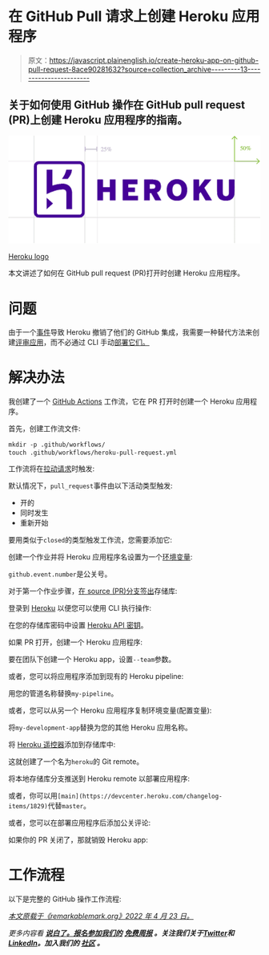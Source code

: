 # 在 GitHub Pull 请求上创建 Heroku 应用程序

> 原文：<https://javascript.plainenglish.io/create-heroku-app-on-github-pull-request-8ace90281632?source=collection_archive---------13----------------------->

## 关于如何使用 GitHub 操作在 GitHub pull request (PR)上创建 Heroku 应用程序的指南。

![](img/1c096da3f5d794bd59bf39bdfc21e72f.png)

[Heroku logo](https://brand.heroku.com/)

本文讲述了如何在 GitHub pull request (PR)打开时创建 Heroku 应用程序。

# 问题

由于一个[事件](https://status.heroku.com/incidents/2413)导致 Heroku 撤销了他们的 GitHub 集成，我需要一种替代方法来创建[评审应用](https://devcenter.heroku.com/articles/github-integration-review-apps)，而不必通过 CLI 手动[部署它们。](https://remarkablemark.org/blog/2022/04/18/heroku-git-deploy-branch/)

# 解决办法

我创建了一个 [GitHub Actions](https://github.com/features/actions) 工作流，它在 PR 打开时创建一个 Heroku 应用程序。

首先，创建工作流文件:

```
mkdir -p .github/workflows/
touch .github/workflows/heroku-pull-request.yml
```

工作流将在[拉动请求](https://docs.github.com/en/actions/using-workflows/events-that-trigger-workflows#pull_request)时触发:

默认情况下，`pull_request`事件由以下活动类型触发:

*   开的
*   同时发生
*   重新开始

要用类似于`closed`的类型触发工作流，您需要添加它:

创建一个作业并将 Heroku 应用程序名设置为一个[环境变量](https://docs.github.com/en/actions/learn-github-actions/environment-variables):

`github.event.number`是公关号。

对于第一个作业步骤，[在 source (PR)分支签出](https://github.com/actions/checkout)存储库:

登录到 [Heroku](https://github.com/marketplace/actions/deploy-to-heroku) 以便您可以使用 CLI 执行操作:

在您的存储库密码中设置 [Heroku API 密钥](https://remarkablemark.org/blog/2021/06/21/heroku-api-key/)。

如果 PR 打开，创建一个 Heroku 应用程序:

要在团队下创建一个 Heroku app，设置`--team`参数。

或者，您可以将应用程序添加到现有的 Heroku pipeline:

用您的管道名称替换`my-pipeline`。

或者，您可以从另一个 Heroku 应用程序复制环境变量(配置变量):

将`my-development-app`替换为您的其他 Heroku 应用名称。

将 [Heroku 遥控器](https://devcenter.heroku.com/articles/git#for-an-existing-app)添加到存储库中:

这就创建了一个名为`heroku`的 Git remote。

将本地存储库分支推送到 Heroku remote 以部署应用程序:

或者，你可以用`[main](https://devcenter.heroku.com/changelog-items/1829)`代替`master`。

或者，您可以在部署应用程序后添加公关评论:

如果你的 PR 关闭了，那就销毁 Heroku app:

# 工作流程

以下是完整的 GitHub 操作工作流程:

[*本文原载于《remarkablemark.org》2022 年 4 月 23 日。*](https://b.remarkabl.org/3xZJrMe)

*更多内容看* [***说白了。报名参加我们的***](https://plainenglish.io/) **[***免费周报***](http://newsletter.plainenglish.io/) *。关注我们关于*[***Twitter***](https://twitter.com/inPlainEngHQ)*和*[***LinkedIn***](https://www.linkedin.com/company/inplainenglish/)*。加入我们的* [***社区***](https://discord.gg/GtDtUAvyhW) *。***